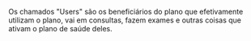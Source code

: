Os chamados "Users" são os beneficiários do plano que efetivamente utilizam o plano, vai em consultas, fazem exames e outras coisas que ativam o plano de saúde deles.